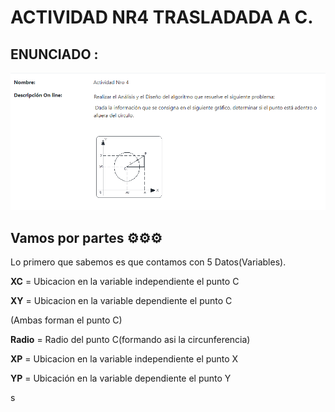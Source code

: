 # ACTIVIDAD NR4 TRASLADADA A C.

## ENUNCIADO :

![Unrc Logo](https://raw.githubusercontent.com/LUCIOZTW/UNRC-Projects/master/Imagenes/paragitHUB.png)

## Vamos por partes ⚙️⚙️⚙️
Lo primero que sabemos es que contamos con 5 Datos(Variables).

**XC** = Ubicacion en la variable independiente el punto C

**XY** = Ubicacion en la variable dependiente   el punto C


(Ambas forman el punto C)


**Radio** = Radio del punto C(formando asi la circunferencia)



**XP** = Ubicacion en la variable independiente el punto X


**YP** = Ubicación en la variable dependiente   el punto Y

s
